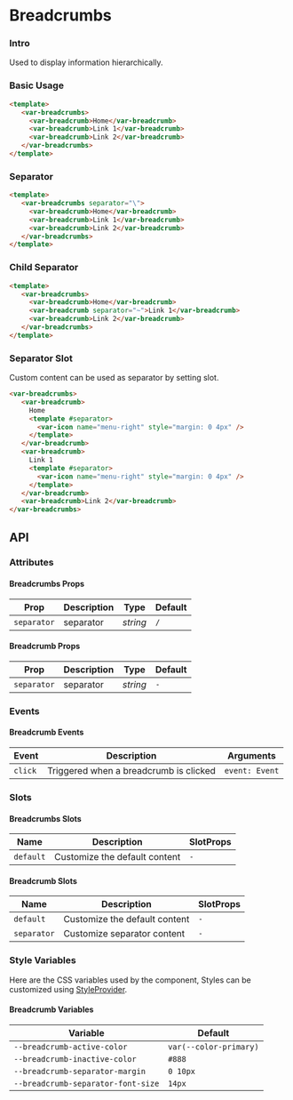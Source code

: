 # Breadcrumbs

### Intro

Used to display information hierarchically.

### Basic Usage

```html
<template>
   <var-breadcrumbs>
     <var-breadcrumb>Home</var-breadcrumb>
     <var-breadcrumb>Link 1</var-breadcrumb>
     <var-breadcrumb>Link 2</var-breadcrumb>
   </var-breadcrumbs>
</template>
```

### Separator

```html
<template>
   <var-breadcrumbs separator="\">
     <var-breadcrumb>Home</var-breadcrumb>
     <var-breadcrumb>Link 1</var-breadcrumb>
     <var-breadcrumb>Link 2</var-breadcrumb>
   </var-breadcrumbs>
</template>
```

### Child Separator

```html
<template>
   <var-breadcrumbs>
     <var-breadcrumb>Home</var-breadcrumb>
     <var-breadcrumb separator="~">Link 1</var-breadcrumb>
     <var-breadcrumb>Link 2</var-breadcrumb>
   </var-breadcrumbs>
</template>
```

### Separator Slot

Custom content can be used as separator by setting slot.

```html
<var-breadcrumbs>
   <var-breadcrumb>
     Home
     <template #separator>
       <var-icon name="menu-right" style="margin: 0 4px" />
     </template>
   </var-breadcrumb>
   <var-breadcrumb>
     Link 1
     <template #separator>
       <var-icon name="menu-right" style="margin: 0 4px" />
     </template>
   </var-breadcrumb>
   <var-breadcrumb>Link 2</var-breadcrumb>
</var-breadcrumbs>
```

## API

### Attributes

#### Breadcrumbs Props

| Prop               | Description          | Type               | Default      |
| ----------- | ------ | -------- | ------ |
| `separator` | separator | _string_ | `/` |

#### Breadcrumb Props

| Prop       | Description            | Type               | Default |
| ----------- | -------------- | ----------------------------- |-----|
| `separator` | separator | _string_ | `-` |

### Events

#### Breadcrumb Events

| Event    | Description   | Arguments                 |
| ------- |-----------------------------------------| ---------------------- |
| `click` | Triggered when a breadcrumb is clicked | `event: Event` |

### Slots

#### Breadcrumbs Slots

| Name | Description | SlotProps |
| --------- | -------------- | ---- |
| `default` | Customize the default content | `-` |

#### Breadcrumb Slots

| Name | Description | SlotProps |
| ----------- |------------------------------| ---- |
| `default` | Customize the default content | `-` |
| `separator` | Customize separator content  | `-` |

### Style Variables

Here are the CSS variables used by the component, Styles can be customized using [StyleProvider](#/en-US/style-provider).
#### Breadcrumb Variables

| Variable                        | Default                |
| -------------------------------------- | ---------------------- |
| `--breadcrumb-active-color` | `var(--color-primary)` |
| `--breadcrumb-inactive-color` | `#888` |
| `--breadcrumb-separator-margin` | `0 10px` |
| `--breadcrumb-separator-font-size` | `14px` |